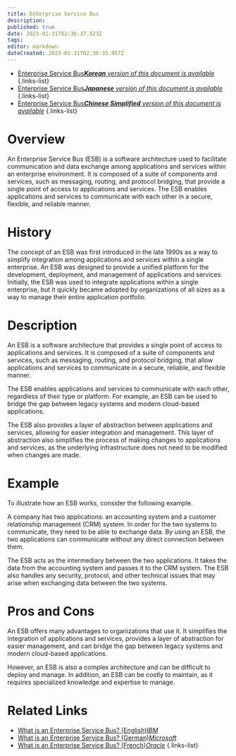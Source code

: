 ```yaml
---
title: Enterprise Service Bus
description: 
published: true
date: 2023-01-31T02:36:37.523Z
tags: 
editor: markdown
dateCreated: 2023-01-31T02:36:35.957Z
---
```


- [Enterprise Service Bus***Korean** version of this document is available*](/ko/Knowledge-base/Dictionary/enterprise-service-bus)
{.links-list}
- [Enterprise Service Bus***Japanese** version of this document is available*](/ja/Knowledge-base/Dictionary/enterprise-service-bus)
{.links-list}
- [Enterprise Service Bus***Chinese Simplified** version of this document is available*](/zh/Knowledge-base/Dictionary/enterprise-service-bus)
{.links-list}

 

# Overview
An Enterprise Service Bus (ESB) is a software architecture used to facilitate communication and data exchange among applications and services within an enterprise environment. It is composed of a suite of components and services, such as messaging, routing, and protocol bridging, that provide a single point of access to applications and services. The ESB enables applications and services to communicate with each other in a secure, flexible, and reliable manner.

# History
The concept of an ESB was first introduced in the late 1990s as a way to simplify integration among applications and services within a single enterprise. An ESB was designed to provide a unified platform for the development, deployment, and management of applications and services. Initially, the ESB was used to integrate applications within a single enterprise, but it quickly became adopted by organizations of all sizes as a way to manage their entire application portfolio.

# Description
An ESB is a software architecture that provides a single point of access to applications and services. It is composed of a suite of components and services, such as messaging, routing, and protocol bridging, that allow applications and services to communicate in a secure, reliable, and flexible manner.

The ESB enables applications and services to communicate with each other, regardless of their type or platform. For example, an ESB can be used to bridge the gap between legacy systems and modern cloud-based applications.

The ESB also provides a layer of abstraction between applications and services, allowing for easier integration and management. This layer of abstraction also simplifies the process of making changes to applications and services, as the underlying infrastructure does not need to be modified when changes are made.

# Example
To illustrate how an ESB works, consider the following example.

A company has two applications: an accounting system and a customer relationship management (CRM) system. In order for the two systems to communicate, they need to be able to exchange data. By using an ESB, the two applications can communicate without any direct connection between them. 

The ESB acts as the intermediary between the two applications. It takes the data from the accounting system and passes it to the CRM system. The ESB also handles any security, protocol, and other technical issues that may arise when exchanging data between the two systems.

# Pros and Cons
An ESB offers many advantages to organizations that use it. It simplifies the integration of applications and services, provides a layer of abstraction for easier management, and can bridge the gap between legacy systems and modern cloud-based applications.

However, an ESB is also a complex architecture and can be difficult to deploy and manage. In addition, an ESB can be costly to maintain, as it requires specialized knowledge and expertise to manage.

# Related Links
- [What is an Enterprise Service Bus? (English)*IBM*](https://www.ibm.com/cloud/learn/what-is-enterprise-service-bus)
- [What is an Enterprise Service Bus? (German)*Microsoft*](https://docs.microsoft.com/de-de/dotnet/architecture/microservices/enterprise-service-bus)
- [What is an Enterprise Service Bus? (French)*Oracle*](https://www.oracle.com/fr/middleware/enterprise-service-bus.html)
{.links-list}